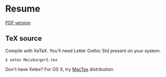Resume
======

[PDF version](http://scottmeisburger.com/assets/MeisburgerS.pdf)

TeX source
------

Compile with XeTeX. You'll need Letter Gothic Std present on your system. 

`$ xetex MeisburgerS.tex`

Don't have Xetex? For OS X, try [MacTex](https://www.tug.org/mactex/) distribution.
